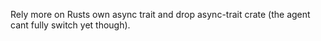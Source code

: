 Rely more on Rusts own async trait and drop async-trait crate (the agent cant fully switch yet though).